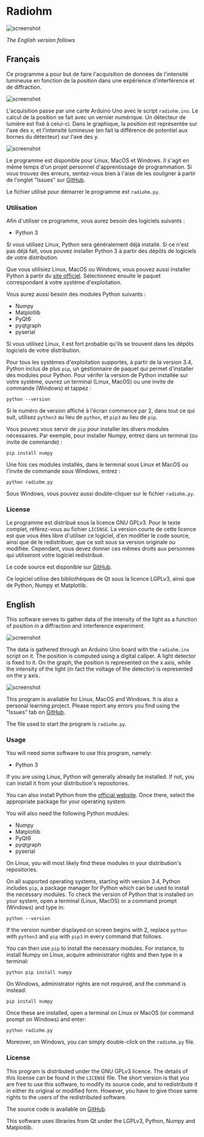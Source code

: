 # Radiohm

![screenshot](https://raw.githubusercontent.com/Pattedetable/radiohm-vernier/master/radiohm_screenshot.png)

_The English version follows_

## Français

Ce programme a pour but de faire l'acquisition de données de l'intensité lumineuse en fonction de la position dans une expérience d'interférence et de diffraction.

![screenshot](https://raw.githubusercontent.com/Pattedetable/radiohm-vernier/master/montage.jpg)

L'acquisition passe par une carte Arduino Uno avec le script ```radiohm.ino```.  Le calcul de la position se fait avec un vernier numérique.  Un détecteur de lumière est fixé à celui-ci.  Dans le graphique, la position est représentée sur l'axe des x, et l'intensité lumineuse (en fait la différence de potentiel aux bornes du détecteur) sur l'axe des y.

![screenshot](https://raw.githubusercontent.com/Pattedetable/radiohm-vernier/master/montage_breadboard.jpg)

Le programme est disponible pour Linux, MacOS et Windows.  Il s'agit en même temps d'un projet personnel d'apprentissage de programmation.  Si vous trouvez des erreurs, sentez-vous bien à l'aise de les souligner à partir de l'onglet "Issues" sur [GitHub](https://github.com/Pattedetable/radiohm).

Le fichier utilisé pour démarrer le programme est ```radiohm.py```.


### Utilisation

Afin d'utiliser ce programme, vous aurez besoin des logiciels suivants :

  * Python 3

Si vous utilisez Linux, Python sera généralement déjà installé.  Si ce n'est pas déjà fait, vous pouvez installer Python 3 à partir des dépôts de logiciels de votre distribution.

Que vous utilisiez Linux, MacOS ou Windows, vous pouvez aussi installer Python à partir du [site officiel](https://www.python.org/).  Sélectionnez ensuite le paquet correspondant à votre système d'exploitation.

Vous aurez aussi besoin des modules Python suivants :

  * Numpy
  * Matplotlib
  * PyQt6
  * pyqtgraph
  * pyserial

Si vous utilisez Linux, il est fort probable qu'ils se trouvent dans les dépôts logiciels de votre distribution.

Pour tous les systèmes d'exploitation supportés, à partir de la version 3.4, Python inclus de plus `pip`, un gestionnaire de paquet qui permet d'installer des modules pour Python.  Pour vérifer la version de Python installée sur votre système, ouvrez un terminal (Linux, MacOS) ou une invite de commande (Windows) et tappez :

```python --version```

Si le numéro de version affiché à l'écran commence par 2, dans tout ce qui suit, utilisez `python3` au lieu de `python`, et `pip3` au lieu de `pip`.

Vous pouvez vous servir de `pip` pour installer les divers modules nécessaires.  Par exemple, pour installer Numpy, entrez dans un terminal (ou invite de commande) :

```pip install numpy```

Une fois ces modules installés, dans le terminal sous Linux et MacOS ou l'invite de commande sous Windows, entrez :

```python radiohm.py```

Sous Windows, vous pouvez aussi double-cliquer sur le fichier ```radiohm.py```.


### License

Le programme est distribué sous la licence GNU GPLv3.  Pour le texte complet, référez-vous au fichier `LICENSE`.
La version courte de cette licence est que vous êtes libre d'utiliser ce logiciel, d'en modifier le code source, ainsi que de le redistribuer, que ce soit sous sa version originale ou modifiée.  Cependant, vous devez donner ces mêmes droits aux personnes qui utiliseront votre logiciel redistribué.

Le code source est disponible sur [GitHub](https://github.com/Pattedetable/radiohm).

Ce logiciel utilise des bibliothèques de Qt sous la licence LGPLv3, ainsi que de Python, Numpy et Matplotlib.


## English

This software serves to gather data of the intensity of the light as a function of position in a diffraction and interference experiment.

![screenshot](https://raw.githubusercontent.com/Pattedetable/radiohm-vernier/master/montage.jpg)

The data is gathered through an Arduino Uno board with the ```radiohm.ino``` script on it.  The position is computed using a digital caliper.  A light detector is fixed to it.  On the graph, the position is represented on the x axis, while the intensity of the light (in fact the voltage of the detector) is represented on the y axis.

![screenshot](https://raw.githubusercontent.com/Pattedetable/radiohm-vernier/master/montage_breadboard.jpg)

This program is available for Linux, MacOS and Windows.  It is also a personal learning project.  Please report any errors you find using the "Issues" tab on [GitHub](https://github.com/Pattedetable/radiohm).

The file used to start the program is ```radiohm.py```.


### Usage

You will need some software to use this program, namely:

  * Python 3

If you are using Linux, Python will generally already be installed.  If not, you can install it from your distribution's repositories.

You can also install Python from the [official website](https://www.python.org/).  Once there, select the appropriate package for your operating system.

You will also need the following Python modules:

  * Numpy
  * Matplotlib
  * PyQt6
  * pyqtgraph
  * pyserial

On Linux, you will most likely find these modules in your distribution's repositories.

On all supported operating systems, starting with version 3.4, Python includes `pip`, a package manager for Python which can be used to install the necessary modules.  To check the version of Python that is installed on your system, open a terminal (Linux, MacOS) or a command prompt (Windows) and type in:

```python --version```

If the version number displayed on screen begins with 2, replace `python` with `python3` and `pip` with `pip3` in every command that follows.

You can then use `pip` to install the necessary modules.  For instance, to install Numpy on Linux, acquire administrator rights and then type in a terminal:

```python pip install numpy```

On Windows, administrator rights are not required, and the command is instead:

```pip install numpy```

Once these are installed, open a terminal on Linux or MacOS (or command prompt on Windows) and enter:

```python radiohm.py```

Moreover, on Windows, you can simply double-click on the ```radiohm.py``` file.


### License

This program is distributed under the GNU GPLv3 licence.  The details of this license can be found in the `LICENSE` file.
The short version is that you are free to use this software, to modify its source code, and to redistribute it in either its original or modified form.  However, you have to give those same rights to the users of the redistributed software.

The source code is available on [GitHub](https://github.com/Pattedetable/radiohm).

This software uses libraries from Qt under the LGPLv3, Python, Numpy and Matplotlib.
